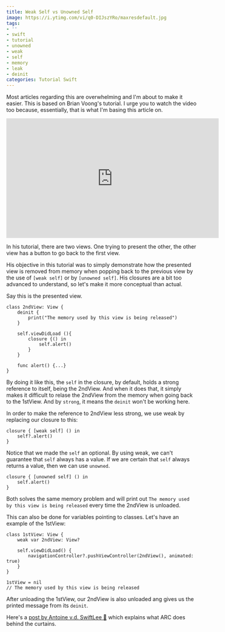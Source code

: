 ```yaml
---
title: Weak Self vs Unowned Self
image: https://i.ytimg.com/vi/q0-DIJszYRo/maxresdefault.jpg
tags:
- ''
- swift
- tutorial
- unowned
- weak
- self
- memory
- leak
- deinit
categories: Tutorial Swift
---
```


Most articles regarding this are overwhelming and I'm about to make it easier. This is based on Brian Voong's tutorial. I urge you to watch the video too because, essentially, that is what I'm basing this article on.

<iframe width="560" height="315" src="https://www.youtube.com/embed/q0-DIJszYRo" frameborder="0" allow="accelerometer; autoplay; encrypted-media; gyroscope; picture-in-picture" allowfullscreen></iframe>
 
In his tutorial, there are two views. One trying to present the other, the other view has a button to go back to the first view. 

His objective in this tutorial was to simply demonstrate how the presented view is removed from memory when popping back to the previous view by the use of `[weak self]` or by `[unowned self]`. His closures are a bit too advanced to understand, so let's make it more conceptual than actual.
 
Say this is the presented view. 
```
class 2ndView: View {
	deinit {
		print("The memory used by this view is being released")
	}
	
	self.viewDidLoad (){
		closure {() in
			self.alert()
		}
	}
	
	func alert() {...}
}
```

By doing it like this, the `self` in the closure, by default, holds a strong reference to itself, being the 2ndView. And when it does that, it simply makes it difficult to relase the 2ndView from the memory when going back to the 1stView. And by `strong`, it means the `deinit` won't be working here.

In order to make the reference to 2ndView less strong, we use weak by replacing our closure to this:

```
closure { [weak self] () in
	self?.alert()
}
```

Notice that we made the `self` an optional. By using weak, we can't guarantee that `self` always has a value. If we are certain that `self` always returns a value, then we can use `unowned`.

```
closure { [unowned self] () in
	self.alert()
}
```

Both solves the same memory problem and will print out `The memory used by this view is being released` every time the 2ndView is unloaded.

This can also be done for variables pointing to classes. Let's have an example of the 1stView:

```
class 1stView: View {
	weak var 2ndView: View?
	
	self.viewDidLoad() {
		navigationController?.pushViewController(2ndView(), animated: true)
	}
}

1stView = nil
// The memory used by this view is being released
```

After unloading the 1stView, our 2ndView is also unloaded ang gives us the printed message from its `deinit`.

Here's a [post by Antoine v.d. SwiftLee 🚀][avd] which explains what ARC does behind the curtains.

[avd]: https://www.avanderlee.com/swift/weak-self/
